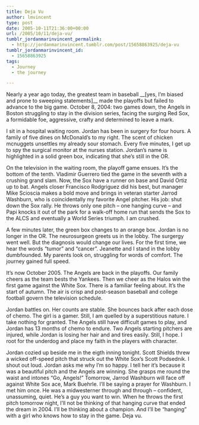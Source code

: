 ```yaml
---
title: Deja Vu
author: lmvincent
type: post
date: 2005-10-11T21:36:00+00:00
url: /2005/10/11/deja-vu/
tumblr_jordanmarinvincent_permalink:
  - http://jordanmarinvincent.tumblr.com/post/15658863925/deja-vu
tumblr_jordanmarinvincent_id:
  - 15658863925
tags:
  - Journey
  - the journey

---
```

Nearly a year ago today, the greatest team in baseball \_\_[yes, I&rsquo;m biased and prone to sweeping statements]\_\_ made the playoffs but failed to advance to the big game. October 8, 2004: two games down, the Angels in Boston struggling to stay in the division series, facing the surging Red Sox, a formidable foe, aggressive, crafty and determined to leave a mark.

I sit in a hospital waiting room. Jordan has been in surgery for four hours. A family of five dines on McDonald&rsquo;s to my right. The scent of chicken mcnuggets unsettles my already sour stomach. Every five minutes, I get up to spy the surgical monitor at the nurses station. Jordan&rsquo;s name is highlighted in a solid green box, indicating that she&rsquo;s still in the OR.<a name="more"></a>

On the television in the waiting room, the playoff game ensues. It&rsquo;s the bottom of the tenth. Vladimir Guerrero tied the game in the seventh with a crushing grand slam. Now, the Sox have a runner on base and David Ortiz up to bat. Angels closer Francisco Rodgriguez did his best, but manager Mike Scioscia makes a bold move and brings in veteran starter Jarrod Washburn, who is coincidentally my favorite Angel pitcher. His job: shut down the Sox rally. He throws only one pitch &ndash; one hanging curve &ndash; and Papi knocks it out of the park for a walk-off home run that sends the Sox to the ALCS and eventually a World Series triumph. I am crushed. 

A few minutes later, the green box changes to an orange box. Jordan is no longer in the OR. The neurosurgeon greets us in the lobby. The surgergy went well. But the diagnosis would change our lives. For the first time, we hear the words &ldquo;tumor&rdquo; and &ldquo;cancer&rdquo;. Jeanette and I stand in the lobby dumbfounded. My parents look on, struggling for words of comfort. The journey gained full speed.

It&rsquo;s now October 2005. The Angels are back in the playoffs. Our family cheers as the team bests the Yankees. Then we cheer as the Halos win the first game against the White Sox. There is a familiar feeling about. It&rsquo;s the start of autumn. The air is crisp and post-season baseball and college football govern the television schedule.

Jordan battles on. Her counts are stable. She bounces back after each dose of chemo. The girl is a gamer. Still, I am quelled by a superstitious nature. I take nothing for granted. The Angels still have difficult games to play, and Jordan has 13 months of chemo to endure. Two Angels starting pitchers are injured, while Jordan is losing her hair and and tires easily. Still, I hope. I root for the underdog and place my faith in the players with character.

Jordan cozied up beside me in the eigth inning tonight. Scott Shields threw a wicked off-speed pitch that struck out the White Sox&rsquo;s Scott Podsednik. I shout out loud. Jordan asks me why I&rsquo;m so happy. I tell her it&rsquo;s because it was a beautiful pitch and the Angels are winning. She grasps me round the waist and intones &ldquo;Go, Angels!&rdquo; Tomorrow, Jarrod Washburn will face off against White Sox ace, Mark Buehrle. I&rsquo;ll be saying a prayer for Washburn. I met him once. He was a midwesterner through and through &#8211; confident, unassuming, quiet. He&rsquo;s a guy you want to win. When he throws the first pitch tomorrow night, I&rsquo;ll not be thinking of that hanging curve that ended the dream in 2004. I&rsquo;ll be thinking about a champion. And I&rsquo;ll be &ldquo;hanging&rdquo; with a girl who knows how to stay in the game. Deja vu.

<div class="blogger-post-footer">
  <img loading="lazy" width="1" height="1" src="https://blogger.googleusercontent.com/tracker/9039099668816362935-5284988700127074611?l=jordansjourney2.blogspot.com" alt="" />
</div>